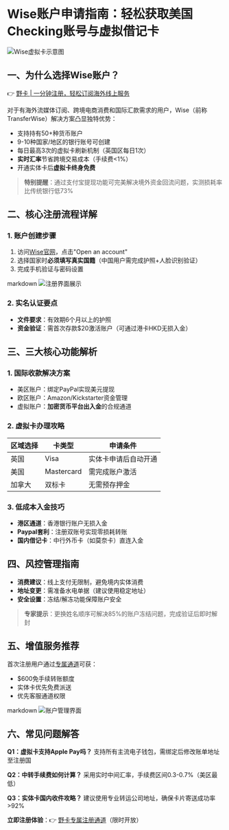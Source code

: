 # Wise账户申请指南：轻松获取美国Checking账号与虚拟借记卡

![Wise虚拟卡示意图](https://bbtdd.com/wp-content/uploads/img/1697954609.webp)

## 一、为什么选择Wise账户？
👉 [野卡 | 一分钟注册，轻松订阅海外线上服务](https://bbtdd.com/yeka)

对于有海外流媒体订阅、跨境电商消费和国际汇款需求的用户，Wise（前称TransferWise）解决方案凸显独特优势：
- 支持持有50+种货币账户
- 9-10种国家/地区的银行账号可创建
- 每日最高3次的虚拟卡刷新机制（英国区每日1次）
- **实时汇率**节省跨境交易成本（手续费<1%）
- 开通实体卡后**虚拟卡终身免费**

> **特别提醒**：通过支付宝提现功能可完美解决境外资金回流问题，实测损耗率比传统银行低73%

## 二、核心注册流程详解
### 1. 账户创建步骤
1. 访问[Wise官网](https://bbtdd.com/yeka)，点击"Open an account"
2. 选择国家时**必须填写真实国籍**（中国用户需完成护照+人脸识别验证）
3. 完成手机验证与密码设置

markdown
![注册界面展示](https://bbtdd.com/wp-content/uploads/img/024819423847.webp)


### 2. 实名认证要点
- **文件要求**：有效期6个月以上的护照
- **资金验证**：需首次存款$20激活账户（可通过港卡HKD无损入金）

## 三、三大核心功能解析
### 1. 国际收款解决方案
- 美区账户：绑定PayPal实现美元提现
- 欧区账户：Amazon/Kickstarter资金管理
- 虚拟账户：**加密货币平台出入金**的合规通道

### 2. 虚拟卡办理攻略
| 区域选择 | 卡类型 | 申请条件 |
|---------|--------|----------|
| 英国     | Visa   | 实体卡申请后自动开通 |
| 美国     | Mastercard | 需完成账户激活 |
| 加拿大   | 双标卡 | 无需预存押金 |

### 3. 低成本入金技巧
- **港区通道**：香港银行账户无损入金
- **Paypal套利**：注册双账号实现零损耗转账
- **国内借记卡**：中行外币卡（如莫奈卡）直连入金

## 四、风控管理指南
- **消费建议**：线上支付无限制，避免境内实体消费
- **地址变更**：需准备水电单据（建议使用稳定地址）
- **安全设置**：冻结/解冻功能保障账户安全

> **专家提示**：更换姓名顺序可解决85%的账户冻结问题，完成验证后即时解封

## 五、增值服务推荐
首次注册用户通过[专属通道](https://bbtdd.com/yeka)可获：
- $600免手续转账额度
- 实体卡优先免费派送
- 优先客服通道权限

markdown
![账户管理界面](https://bbtdd.com/wp-content/uploads/img/29269810462.webp)


## 六、常见问题解答
**Q1：虚拟卡支持Apple Pay吗？**
支持所有主流电子钱包，需绑定后修改账单地址至注册国

**Q2：中转手续费如何计算？**
采用实时中间汇率，手续费区间0.3-0.7%（美区最低）

**Q3：实体卡国内收件攻略？**
建议使用专业转运公司地址，确保卡片寄送成功率>92%

**立即注册体验**：👉 [野卡专属注册通道](https://bbtdd.com/yeka)（限时开放）